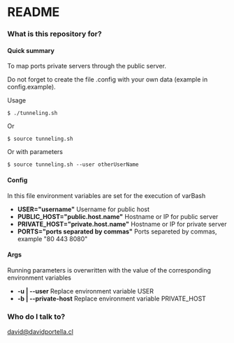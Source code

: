 # README #

### What is this repository for? ###

#### Quick summary ####

To map ports private servers through the public server.

Do not forget to create the file .config with your own data (example in config.example).

Usage

    $ ./tunneling.sh

Or

    $ source tunneling.sh

Or with parameters

    $ source tunneling.sh --user otherUserName

#### Config ####

In this file environment variables are set for the execution of varBash

* **USER="username"** Username for public host
* **PUBLIC_HOST="public.host.name"** Hostname or IP for public server
* **PRIVATE_HOST="private.host.name"** Hostname or IP for private server
* **PORTS="ports separated by commas"** Ports separeted by commas, example "80 443 8080"

#### Args ####

Running parameters is overwritten with the value of the corresponding environment variables

* **-u | --user** Replace environment variable USER 
* **-b | --private-host** Replace environment variable PRIVATE_HOST

### Who do I talk to? ###

david@davidportella.cl

